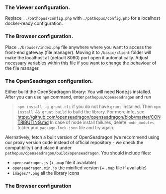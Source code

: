 ### The Viewer configuration.
Replace `../pathopus/config.php` with  `./pathopus/config.php` for a localhost docker-ready configuration.

### The Browser configuration.
Place `./browser/index.php` file anywhere where you want to access the front-end gateway (file manager). Moving it to `/basic/client` folder will make the localhost at (default 8080) port open it automatically.
Adjust necessary variables within this file if you want to change the behaviour of the file manager.

### The OpenSeadragon configuration.
Either build the OpenSeadragon library: You will need Node.js installed. After you can use `npm` command, enter `pathopus/openseadragon` and run
> `npm install -g grunt-cli`
if you do not have `grunt` installed. Then
> `npm install && grunt build`
to build the library. For more info, see https://github.com/openseadragon/openseadragon/blob/master/CONTRIBUTING.md
In case of node install failures, delete `node_modules` folder and `package-lock.json` file and try again.

Alernatively, fetch a built version of OpenSeadragon (we recommend using our proxy version code instead of official repository - we check the compatiblity!) and place it under `pathopus/openseadragon/build/openseadragon`.
You should include files:
 - `openseadragon.js`  (+ `.map` file if available)
 - `openseadragon.min.js` the minified version (+ `.map` file if available)
 - `images/*.png` all the library icons
 
 
 ### The Browser configuration
